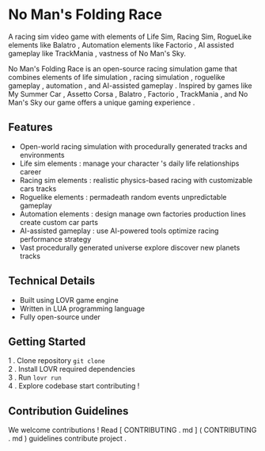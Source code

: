 # No Man's Folding Race
A racing sim video game with elements of Life Sim, Racing Sim, RogueLike elements like Balatro , Automation elements like Factorio , AI assisted gameplay like TrackMania , vastness of No Man's Sky.

No Man's Folding Race is an open-source racing simulation game that combines elements of life simulation , racing simulation , roguelike gameplay , automation ,  and AI-assisted gameplay . Inspired by games like My Summer Car , Assetto Corsa , Balatro , Factorio , TrackMania ,  and No Man's Sky our game offers a unique gaming experience .

## Features

* Open-world racing simulation with procedurally generated tracks and environments 
* Life sim elements : manage your character 's daily life relationships career 
* Racing sim elements : realistic physics-based racing with customizable cars tracks 
* Roguelike elements : permadeath random events unpredictable gameplay 
* Automation elements : design manage own factories production lines create custom car parts 
* AI-assisted gameplay : use AI-powered tools optimize racing performance strategy 
* Vast procedurally generated universe explore discover new planets tracks 

## Technical Details 

 * Built using LOVR game engine 
 * Written in LUA programming language 
 * Fully open-source under 

## Getting Started 

1 . Clone repository ` git clone `  
2 . Install LOVR required dependencies  
3 . Run ` lovr run `  
4 . Explore codebase start contributing !

## Contribution Guidelines 

We welcome contributions ! Read [ CONTRIBUTING . md ] ( CONTRIBUTING . md ) guidelines contribute project .
